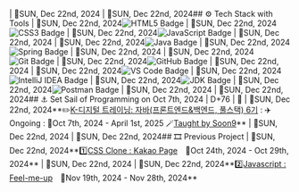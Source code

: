 | 🚀SUN, Dec 22nd, 2024
| 🚀SUN, Dec 22nd, 2024## ⚙️ Tech Stack with Tools
| 🚀SUN, Dec 22nd, 2024![HTML5 Badge](https://img.shields.io/badge/HTML5-E34F26?logo=html5&logoColor=white)
| 🚀SUN, Dec 22nd, 2024![CSS3 Badge](https://img.shields.io/badge/CSS3-1572B6?logo=css3&logoColor=white)
| 🚀SUN, Dec 22nd, 2024![JavaScript Badge](https://img.shields.io/badge/JavaScript-F7DF1E?logo=javascript&logoColor=black&labelColor=F7DF1E)
| 🚀SUN, Dec 22nd, 2024
| 🚀SUN, Dec 22nd, 2024![Java Badge](https://img.shields.io/badge/Java-007396?logo=openjdk&logoColor=white&labelColor=007396)
| 🚀SUN, Dec 22nd, 2024![Spring Badge](https://img.shields.io/badge/Spring-6DB33F?logo=spring&logoColor=white)
| 🚀SUN, Dec 22nd, 2024
| 🚀SUN, Dec 22nd, 2024![Git Badge](https://img.shields.io/badge/Git-F05032?logo=git&logoColor=white)
| 🚀SUN, Dec 22nd, 2024![GitHub Badge](https://img.shields.io/badge/GitHub-181717?logo=github&logoColor=white)
| 🚀SUN, Dec 22nd, 2024
| 🚀SUN, Dec 22nd, 2024![VS Code Badge](https://img.shields.io/badge/Visual%20Studio%20Code_1.95.3-007ACC?logo=visual-studio-code&logoColor=white)
| 🚀SUN, Dec 22nd, 2024![IntelliJ IDEA Badge](https://img.shields.io/badge/IntelliJ_IDEA_2024.2.2(Community_Edition)-000000?logo=intellijidea&logoColor=white&labelColor=000000)
| 🚀SUN, Dec 22nd, 2024![JDK Badge](https://img.shields.io/badge/-JDK_23-007396?logo=java&logoColor=white&labelColor=007396)
| 🚀SUN, Dec 22nd, 2024![Postman Badge](https://img.shields.io/badge/Postman-FF6C37?logo=postman&logoColor=white)
| 🚀SUN, Dec 22nd, 2024
| 🚀SUN, Dec 22nd, 2024##  ⚓ Set Sail of Programming on Oct 7th, 2024 | D+76 | 🚀
| 🚀SUN, Dec 22nd, 2024**✏️[K-디지털 트레이닝: 자바(프론트엔드&백엔드, 풀스택) 6기](https://www.choongang.co.kr/html/sub03_07_n.php?#kangnam) : ✈️Ongoing : 📅Oct 7th, 2024 - April 1st, 2025 🪄[Taught by Soon9](https://github.com/soongu)**
| 🚀SUN, Dec 22nd, 2024
| 🚀SUN, Dec 22nd, 2024## 🎞️ Previous Project
| 🚀SUN, Dec 22nd, 2024**[1️⃣CSS Clone : Kakao Page](https://github.com/ThoI-i/1st-PJ-CSS-Clone)　📅Oct 24th, 2024 - Oct 29th, 2024**
| 🚀SUN, Dec 22nd, 2024
| 🚀SUN, Dec 22nd, 2024**[2️⃣Javascript : Feel-me-up](https://github.com/2nd-PJ-Javascript/Fill-me-Up)　📅Nov 19th, 2024 - Nov 28th, 2024**
